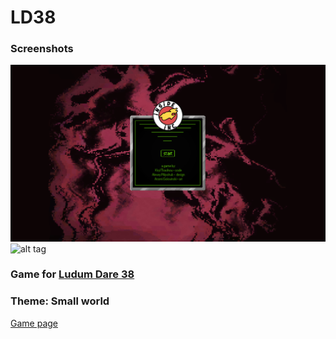 # LD38
### Screenshots
![alt tag](./3ff3fd8f42720db70ae712c170ee3ca7.png)
![alt tag](./Inside%20Preview%200.gif)
### Game for [Ludum Dare 38](http://ldjam.com/)
### Theme: Small world
[Game page](https://ldjam.com/events/ludum-dare/38/inside-inc)
